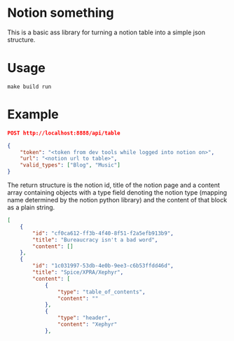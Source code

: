 # Notion something

This is a basic ass library for turning a notion table into a simple json structure. 


# Usage  

`make build run`  

# Example  

```json
POST http://localhost:8888/api/table

{
	"token": "<token from dev tools while logged into notion on>",
	"url": "<notion url to table>",
	"valid_types": ["Blog", "Music"]
}

```

The return structure is the notion id, title of the notion page and a content array containing objects with a type field denoting the notion type (mapping name determined by the notion python library) and the content of that block as a plain string.

```json
[
    {
        "id": "cf0ca612-ff3b-4f40-8f51-f2a5efb913b9",
        "title": "Bureaucracy isn't a bad word",
        "content": []
    },
    {
        "id": "1c031997-53db-4e0b-9ee3-c6b53ffdd46d",
        "title": "Spice/XPRA/Xephyr",
        "content": [
            {
                "type": "table_of_contents",
                "content": ""
            },
            {
                "type": "header",
                "content": "Xephyr"
            },

```